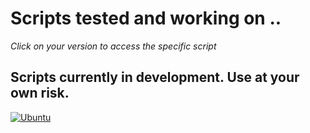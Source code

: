 # Scripts tested and working on ..

_Click on your version to access the specific script_

## Scripts currently in development. Use at your own risk.
[![Ubuntu](https://img.shields.io/badge/Ubuntu-24.04-E95420?style=for-the-badge&logo=ubuntu&logoColor=white&labelColor=333333)](./ubuntu.sh)
